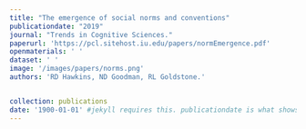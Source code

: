 ```yaml
---
title: "The emergence of social norms and conventions"
publicationdate: "2019"
journal: "Trends in Cognitive Sciences."
paperurl: 'https://pcl.sitehost.iu.edu/papers/normEmergence.pdf'
openmaterials: ' ' 
dataset: ' '
image: '/images/papers/norms.png'
authors: 'RD Hawkins, ND Goodman, RL Goldstone.'


collection: publications
date: '1900-01-01' #jekyll requires this. publicationdate is what shows up
---
```

